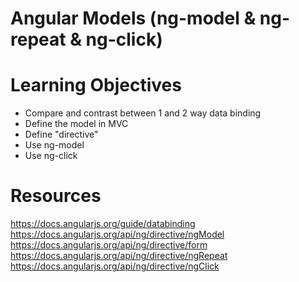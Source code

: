 # Angular Models (ng-model & ng-repeat & ng-click)

# Learning Objectives

- Compare and contrast between 1 and 2 way data binding
- Define the model in MVC
- Define "directive"
- Use ng-model
- Use ng-click

# Resources

https://docs.angularjs.org/guide/databinding
https://docs.angularjs.org/api/ng/directive/ngModel
https://docs.angularjs.org/api/ng/directive/form
https://docs.angularjs.org/api/ng/directive/ngRepeat
https://docs.angularjs.org/api/ng/directive/ngClick
